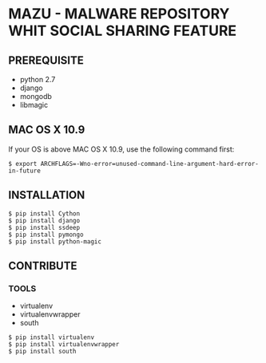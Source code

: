 # MAZU - MALWARE REPOSITORY WHIT SOCIAL SHARING FEATURE

## PREREQUISITE

- python 2.7
- django
- mongodb
- libmagic

## MAC OS X 10.9

If your OS is above MAC OS X 10.9, use the following command first:

```
$ export ARCHFLAGS=-Wno-error=unused-command-line-argument-hard-error-in-future
```

## INSTALLATION

```
$ pip install Cython
$ pip install django
$ pip install ssdeep
$ pip install pymongo
$ pip install python-magic
```

## CONTRIBUTE

### TOOLS

- virtualenv
- virtualenvwrapper
- south

```
$ pip install virtualenv
$ pip install virtualenvwrapper
$ pip install south
```

